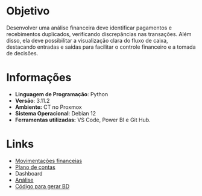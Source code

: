 
# Objetivo
Desenvolver uma análise financeira deve identificar pagamentos e recebimentos duplicados, verificando discrepâncias nas transações. Além disso, ela deve possibilitar a visualização clara do fluxo de caixa, destacando entradas e saídas para facilitar o controle financeiro e a tomada de decisões. 

# Informações
- **Linguagem de Programação**: Python  
- **Versão**: 3.11.2  
- **Ambiente:** CT no Proxmox
- **Sistema Operacional**: Debian 12
- **Ferramentas utilizadas:** VS Code, Power BI e Git Hub. 

# Links
- [Movimentações financeias](https://raw.githubusercontent.com/PauloHenkeM/cases-analise-de-dados/refs/heads/main/Exemplo.LTDA/movimentacoes_financeiras.csv)
- [Plano de contas](https://raw.githubusercontent.com/PauloHenkeM/cases-analise-de-dados/refs/heads/main/Exemplo.LTDA/plano_de_contas.csv)
- Dashboard
- [Análise](https://github.com/PauloHenkeM/cases-analise-de-dados/blob/main/Exemplo.LTDA/Analise.md)
- [Código para gerar BD](https://github.com/PauloHenkeM/cases-analise-de-dados/blob/main/Exemplo.LTDA/Codigo.py)